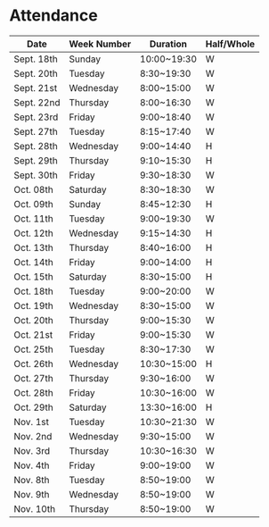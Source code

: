 # Attendance

| Date       | Week Number | Duration    | Half/Whole |
|------------|-------------|-------------|------------|
| Sept. 18th | Sunday      | 10:00~19:30 | W          |
| Sept. 20th | Tuesday     |  8:30~19:30 | W          |
| Sept. 21st | Wednesday   |  8:00~15:00 | W          |
| Sept. 22nd | Thursday    | 8:00~16:30  | W          |
| Sept. 23rd | Friday      | 9:00~18:40  | W          |
| Sept. 27th | Tuesday     | 8:15~17:40  | W          |
| Sept. 28th | Wednesday   | 9:00~14:40  | H          |
| Sept. 29th | Thursday    | 9:10~15:30  | H          |
| Sept. 30th | Friday      | 9:30~18:30  | W          |
| Oct. 08th  | Saturday    | 8:30~18:30  | W          |
| Oct. 09th  | Sunday      | 8:45~12:30  | H          |
| Oct. 11th  | Tuesday     | 9:00~19:30  | W          |
| Oct. 12th  | Wednesday   | 9:15~14:30  | H          |
| Oct. 13th  | Thursday    | 8:40~16:00  | H          |
| Oct. 14th  | Friday      | 9:00~14:00  | H          |
| Oct. 15th  | Saturday    | 8:30~15:00  | H          |
| Oct. 18th  | Tuesday     | 9:00~20:00  | W          |
| Oct. 19th  | Wednesday   | 8:30~15:00  | W          |
| Oct. 20th  | Thursday    | 9:00~15:30  | W          |
| Oct. 21st  | Friday      | 9:00~15:30  | W          |
| Oct. 25th  | Tuesday     | 8:30~17:30  | W          |
| Oct. 26th  | Wednesday   | 10:30~15:00 | H          |
| Oct. 27th  | Thursday    | 9:30~16:00  | W          |
| Oct. 28th  | Friday      | 10:30~16:00 | W          |
| Oct. 29th  | Saturday    | 13:30~16:00 | H          |
| Nov. 1st   | Tuesday     | 10:30~21:30 | W          |
| Nov. 2nd   | Wednesday   | 9:30~15:00  | W          |
| Nov. 3rd   | Thursday    | 10:30~16:30 | W          |
| Nov. 4th   | Friday      | 9:00~19:00  | W          |
| Nov. 8th   | Tuesday     | 8:50~19:00  | W          |
| Nov. 9th   | Wednesday   | 8:50~19:00  | W          |
| Nov. 10th  | Thursday    | 8:50~19:00  | W          |
